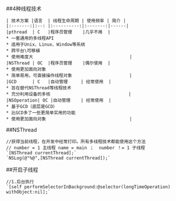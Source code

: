 

##4种线程技术

    | 技术方案 |语言  | 线程生命周期 | 使用频率 | 简介 |
    |:-------:|:--: |:----------:|:-------:|------|
    |pthread  | C   |程序员管理    |几乎不用  |
    * 一套通用的多线程API
    * 适用于Unix、Linux、Window等系统
    * 跨平台\可移植
    * 使用难度大                                     |
    |NSThread | OC  |程序员管理    |偶尔使用  |
    * 使用更加面向对象
    * 简单易用，可直接操作线程对象                      |
    |GCD      | C   |自动管理     | 经常使用  |
    * 旨在替代NSThread等线程技术
    * 充分利用设备的多核                              |
    |NSOperation| OC |自动管理    | 经常使用  |
    * 基于GCD（底层是GCD）
    * 比GCD多了一些更简单实用的功能
    * 使用更加面向对象                                |

    
##NSThread

    //获得当前线程，在开发中经常打印。所有多线程技术都能使用这个方法
    // number = 1 主线程 name = main ；  number ！= 1 子线程
    `[NSThread currentThread];`
    `NSLog(@"%@",[NSThread currentThread]);`
    
##开启子线程

    //1.后台执行
    `[self performSelectorInBackground:@selector(longTimeOperation) withObject:nil];`
